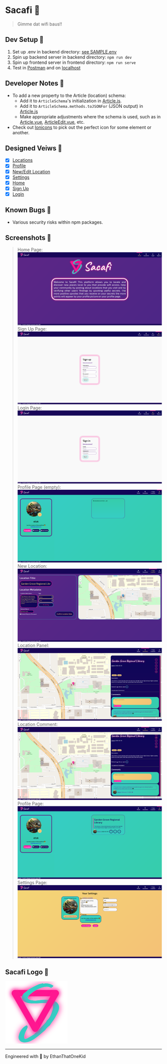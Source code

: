 # Sacafi 🥡
> Gimme dat wifi baus!!

## Dev Setup 🥾
1. Set up .env in backend directory: [see SAMPLE.env](backend/SAMPLE.env)
1. Spin up backend server in backend directory: `npm run dev`
1. Spin up frontend server in frontend directory: `npm run serve`
1. Test in [Postman](https://github.com/gothinkster/realworld/blob/master/api/Conduit.postman_collection.json) and on [localhost](http://localhost:8080)

## Developer Notes 📝
* To add a new property to the Article (location) schema:
    * Add it to `ArticleSchema`'s initialization in [Article.js](backend\models\Article.js).
    * Add it to `ArticleSchema.methods.toJSONFor` (JSON output) in [Article.js](backend\models\Article.js)
    * Make appropriate adjustments where the schema is used, such as in [Article.vue](frontend\src\views\Article.vue), [ArticleEdit.vue](frontend\src\views\ArticleEdit.vue), etc.
* Check out [Ionicons](https://ionicons.com/) to pick out the perfect icon for some element or another.

## Designed Veiws 💅
* [x] [Locations](frontend/src/views/Locations.vue)
* [x] [Profile](frontend/src/views/Profile.vue)
* [x] [New/Edit Location](frontend/src/views/ArticleEdit.vue)
* [x] [Settings](frontend/src/views/Settings.vue)
* [x] [Home](frontend/src/views/Home.vue)
* [x] [Sign Up](frontend/src/views/Register.vue)
* [x] [Login](frontend/src/views/Login.vue)

## Known Bugs 🐛
* Various security risks within npm packages.

## Screenshots 📸
> Home Page: ![Home Page](screenshots/home.png)
> Sign Up Page: ![Sign Up Page](screenshots/signup.png)
> Login Page: ![Login Page](screenshots/login.png)
> Profile Page (empty): ![Profile Page (empty)](screenshots/profile-empty.png)
> New Location: ![New Location](screenshots/new-location.png)
> Location Panel: ![Location Panel](screenshots/location-panel.png)
> Location Comment: ![Location Comment](screenshots/location-comment.png)
> Profile Page: ![Profile Page](screenshots/profile.png)
> Settings Page: ![Settings Page](screenshots/settings.png)

## Sacafi Logo 🎉
![Sacafi Logo](frontend/public/logo.svg)

---

Engineered with 💖 by EthanThatOneKid